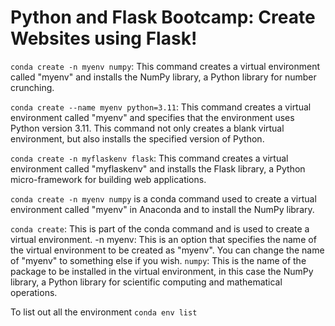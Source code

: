 #  Python and Flask Bootcamp: Create Websites using Flask!

`conda create -n myenv numpy`: This command creates a virtual environment called "myenv" and installs the NumPy library, a Python library for number crunching.

`conda create --name myenv python=3.11`: This command creates a virtual environment called "myenv" and specifies that the environment uses Python version 3.11. This command not only creates a blank virtual environment, but also installs the specified version of Python.

`conda create -n myflaskenv flask`: This command creates a virtual environment called "myflaskenv" and installs the Flask library, a Python micro-framework for building web applications.

`conda create -n myenv numpy` is a conda command used to create a virtual environment called "myenv" in Anaconda and to install the NumPy library.

`conda create`: This is part of the conda command and is used to create a virtual environment.
-n myenv: This is an option that specifies the name of the virtual environment to be created as "myenv". You can change the name of "myenv" to something else if you wish.
`numpy`: This is the name of the package to be installed in the virtual environment, in this case the NumPy library, a Python library for scientific computing and mathematical operations.

To list out all the environment
`conda env list`
 
 